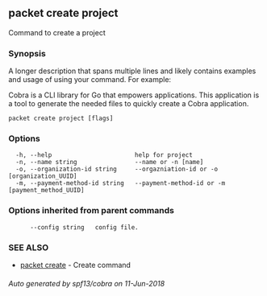 ## packet create project

Command to create a project

### Synopsis

A longer description that spans multiple lines and likely contains examples
and usage of using your command. For example:

Cobra is a CLI library for Go that empowers applications.
This application is a tool to generate the needed files
to quickly create a Cobra application.

```
packet create project [flags]
```

### Options

```
  -h, --help                       help for project
  -n, --name string                --name or -n [name]
  -o, --organization-id string     --orgazniation-id or -o [organization_UUID]
  -m, --payment-method-id string   --payment-method-id or -m [payment_method_UUID]
```

### Options inherited from parent commands

```
      --config string   config file.
```

### SEE ALSO

* [packet create](packet_create.md)	 - Create command

###### Auto generated by spf13/cobra on 11-Jun-2018
